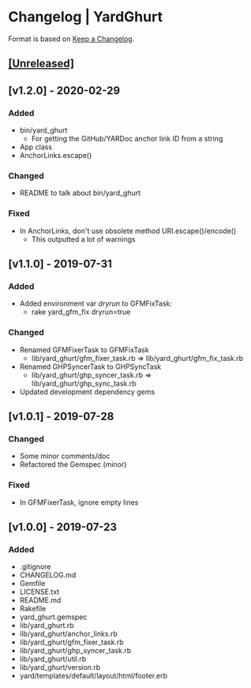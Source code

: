 # Changelog | YardGhurt

Format is based on [Keep a Changelog](https://keepachangelog.com/en/1.0.0/).

## [[Unreleased]](https://github.com/esotericpig/yard_ghurt/compare/v1.2.0...master)

## [v1.2.0] - 2020-02-29
### Added
- bin/yard_ghurt
    - For getting the GitHub/YARDoc anchor link ID from a string
- App class
- AnchorLinks.escape()

### Changed
- README to talk about bin/yard_ghurt

### Fixed
- In AnchorLinks, don't use obsolete method URI.escape()/encode()
    - This outputted a lot of warnings

## [v1.1.0] - 2019-07-31
### Added
- Added environment var *dryrun* to GFMFixTask:
    - rake yard_gfm_fix dryrun=true

### Changed
- Renamed GFMFixerTask to GFMFixTask
    - lib/yard_ghurt/gfm_fixer_task.rb => lib/yard_ghurt/gfm_fix_task.rb
- Renamed GHPSyncerTask to GHPSyncTask
    - lib/yard_ghurt/ghp_syncer_task.rb => lib/yard_ghurt/ghp_sync_task.rb
- Updated development dependency gems

## [v1.0.1] - 2019-07-28
### Changed
- Some minor comments/doc
- Refactored the Gemspec (minor)

### Fixed
- In GFMFixerTask, ignore empty lines

## [v1.0.0] - 2019-07-23
### Added
- .gitignore
- CHANGELOG.md
- Gemfile
- LICENSE.txt
- README.md
- Rakefile
- yard_ghurt.gemspec
- lib/yard_ghurt.rb
- lib/yard_ghurt/anchor_links.rb
- lib/yard_ghurt/gfm_fixer_task.rb
- lib/yard_ghurt/ghp_syncer_task.rb
- lib/yard_ghurt/util.rb
- lib/yard_ghurt/version.rb
- yard/templates/default/layout/html/footer.erb
